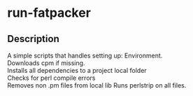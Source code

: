 # run-fatpacker 
## Description
A simple scripts that handles setting up:
  Environment.  
  Downloads cpm if missing.  
  Installs all dependencies to a project local folder  
  Checks for perl compile errors  
  Removes non .pm files from local lib
  Runs perlstrip on all files.  
